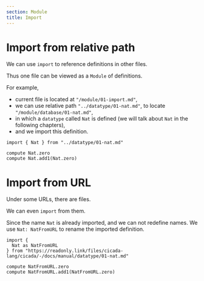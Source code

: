 ```yaml
---
section: Module
title: Import
---
```


# Import from relative path

We can use `import` to reference definitions in other files.

Thus one file can be viewed as a `Module` of definitions.

For example,

- current file is located at `"/module/01-import.md"`,
- we can use relative path `"../datatype/01-nat.md"`,
  to locate `"/module/database/01-nat.md"`,
- in which a `datatype` called `Nat` is defined
  (we will talk about `Nat` in the following chapters),
- and we import this definition.

```cicada
import { Nat } from "../datatype/01-nat.md"

compute Nat.zero
compute Nat.add1(Nat.zero)
```

# Import from URL

Under some URLs, there are files.

We can even `import` from them.

Since the name `Nat` is already imported, and we can not redefine names.
We use `Nat: NatFromURL` to rename the imported definition.

```cicada
import {
  Nat as NatFromURL
} from "https://readonly.link/files/cicada-lang/cicada/-/docs/manual/datatype/01-nat.md"

compute NatFromURL.zero
compute NatFromURL.add1(NatFromURL.zero)
```
